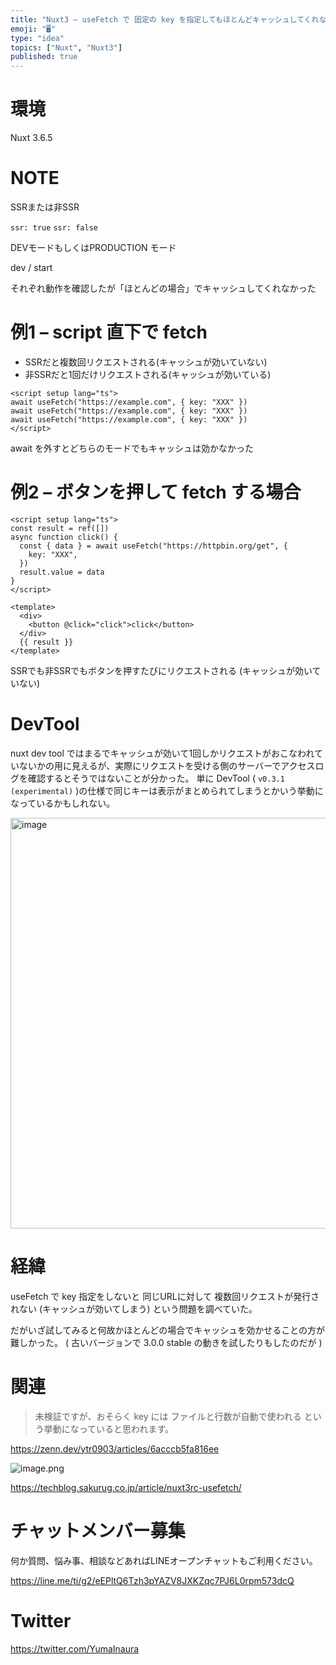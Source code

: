 ```yaml
---
title: "Nuxt3 – useFetch で 固定の key を指定してもほとんどキャッシュしてくれない件"
emoji: "🖥"
type: "idea"
topics: ["Nuxt", "Nuxt3"]
published: true
---
```


# 環境

Nuxt 3.6.5

# NOTE

SSRまたは非SSR

`ssr: true`
`ssr: false`

DEVモードもしくはPRODUCTION モード

dev / start

それぞれ動作を確認したが「ほとんどの場合」でキャッシュしてくれなかった

# 例1 – script 直下で fetch

- SSRだと複数回リクエストされる(キャッシュが効いていない)
- 非SSRだと1回だけリクエストされる(キャッシュが効いている)

```vue
<script setup lang="ts">
await useFetch("https://example.com", { key: "XXX" })
await useFetch("https://example.com", { key: "XXX" })
await useFetch("https://example.com", { key: "XXX" })
</script>
```

await を外すとどちらのモードでもキャッシュは効かなかった

# 例2 – ボタンを押して fetch する場合

```vue
<script setup lang="ts">
const result = ref([])
async function click() {
  const { data } = await useFetch("https://httpbin.org/get", {
    key: "XXX",
  })
  result.value = data
}
</script>

<template>
  <div>
    <button @click="click">click</button>
  </div>
  {{ result }}
</template>
```

SSRでも非SSRでもボタンを押すたびにリクエストされる (キャッシュが効いていない)


# DevTool

nuxt dev tool  ではまるでキャッシュが効いて1回しかリクエストがおこなわれていないかの用に見えるが、実際にリクエストを受ける側のサーバーでアクセスログを確認するとそうではないことが分かった。
単に DevTool  ( `v0.3.1 (experimental)` )の仕様で同じキーは表示がまとめられてしまうとかいう挙動になっているかもしれない。

<img width="657" alt="image" src="https://github.com/YumaInaura/YumaInaura/assets/13635059/fec66bcb-1239-454f-91a2-24fae1ab5d3d">


# 経緯

useFetch で key 指定をしないと 同じURLに対して 複数回リクエストが発行されない (キャッシュが効いてしまう) という問題を調べていた。

だがいざ試してみると何故かほとんどの場合でキャッシュを効かせることの方が難しかった。
( 古いバージョンで 3.0.0 stable の動きを試したりもしたのだが )

# 関連

>未検証ですが、おそらく key には ファイルと行数が自動で使われる という挙動になっていると思われます。

https://zenn.dev/ytr0903/articles/6acccb5fa816ee

![image.png](https://qiita-image-store.s3.ap-northeast-1.amazonaws.com/0/89618/be47fe45-59ed-999a-b006-c9e79e53ec5a.png)

https://techblog.sakurug.co.jp/article/nuxt3rc-usefetch/

# チャットメンバー募集


何か質問、悩み事、相談などあればLINEオープンチャットもご利用ください。

https://line.me/ti/g2/eEPltQ6Tzh3pYAZV8JXKZqc7PJ6L0rpm573dcQ


# Twitter

https://twitter.com/YumaInaura


